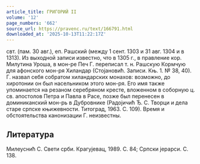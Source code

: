 ```yaml
---
article_title: ГРИГОРИЙ II
volume: '12'
page_numbers: '662'
source_url: https://pravenc.ru/text/166791.html
downloaded_at: '2025-10-13T11:22:17Z'
---
```


свт. (пам. 30 авг.), еп. Рашский (между 1 сент. 1303 и 31 авг. 1304 и в 1313). Из выходной записи известно, что в 1305 г., в правление кор. Милутина Уроша, в мон-ре Печ Г. переписал т. н. Рашскую Кормчую для афонского мон-ря Хиландар (Стоjановић. Записи. Књ. 1. № 38, 40). Г. назвал себя собратом хиландарских монахов: возможно, до хиротонии он был насельником этого мон-ря. Его имя также упоминается на резаном серебряном кресте, вложенном в соборную ц. св. апостолов Петра и Павла в Расе, позже был перенесен в доминиканский мон-рь в Дубровнике (Радоjичић Ђ. С. Творци и дела старе српске књижевности. Титоград, 1963. С. 109). Время и обстоятельства канонизации Г. неизвестны.

## Литература

Милеуснић С. Свети срби. Крагуjевац, 1989. С. 84; Српски jерарси. С. 138.
